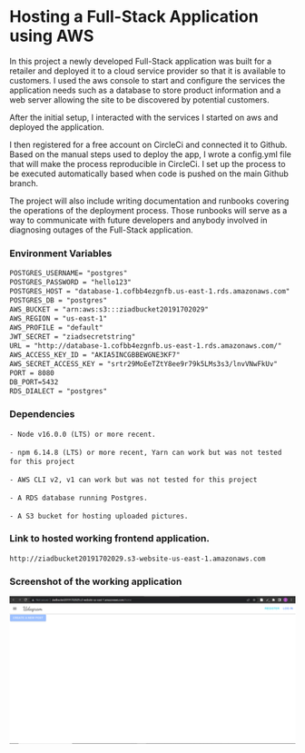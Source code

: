 # Hosting a Full-Stack Application using AWS


In this project a newly developed Full-Stack application was built for a retailer and deployed it to a cloud service provider so that it is available to customers. I used the aws console to start and configure the services the application needs such as a database to store product information and a web server allowing the site to be discovered by potential customers. 

After the initial setup, I interacted with the services I started on aws and deployed the application.

I then registered for a free account on CircleCi and connected it to Github. Based on the manual steps used to deploy the app, I wrote a config.yml file that will make the process reproducible in CircleCi. I set up the process to be executed automatically based when code is pushed on the main Github branch.

The project will also include writing documentation and runbooks covering the operations of the deployment process. Those runbooks will serve as a way to communicate with future developers and anybody involved in diagnosing outages of the Full-Stack application.

### Environment Variables
```
POSTGRES_USERNAME= "postgres"
POSTGRES_PASSWORD = "hello123"
POSTGRES_HOST = "database-1.cofbb4ezgnfb.us-east-1.rds.amazonaws.com"
POSTGRES_DB = "postgres"
AWS_BUCKET = "arn:aws:s3:::ziadbucket20191702029"
AWS_REGION = "us-east-1"
AWS_PROFILE = "default"
JWT_SECRET = "ziadsecretstring"
URL = "http://database-1.cofbb4ezgnfb.us-east-1.rds.amazonaws.com/"
AWS_ACCESS_KEY_ID = "AKIA5INCGBBEWGNE3KF7"
AWS_SECRET_ACCESS_KEY = "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"
PORT = 8080
DB_PORT=5432
RDS_DIALECT = "postgres"
```

### Dependencies

```
- Node v16.0.0 (LTS) or more recent.

- npm 6.14.8 (LTS) or more recent, Yarn can work but was not tested for this project

- AWS CLI v2, v1 can work but was not tested for this project

- A RDS database running Postgres.

- A S3 bucket for hosting uploaded pictures.

```
### Link to hosted working frontend application.
```
http://ziadbucket20191702029.s3-website-us-east-1.amazonaws.com
```
### Screenshot of the working application
![ScreenShot](./screenshots/frontend.PNG)
